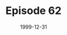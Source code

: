 ---
layout: podcast
title: Episode 62 
number: 62
subtitle: 
summary: 
date: 1999-12-31
location: https://dl.dropboxusercontent.com/s/ir4vvwrqn3933ja/Episode62.mp3?dl=0
size: 
duration: 
---